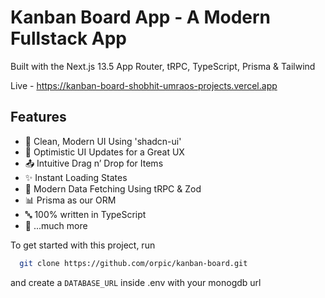 # Kanban Board App - A Modern Fullstack App

Built with the Next.js 13.5 App Router, tRPC, TypeScript, Prisma & Tailwind  

Live - <https://kanban-board-shobhit-umraos-projects.vercel.app>  

## Features

- 🎨 Clean, Modern UI Using 'shadcn-ui'  
- 🚀 Optimistic UI Updates for a Great UX  
- 📤 Intuitive Drag n’ Drop for Items  
- ✨ Instant Loading States  
- 🔧 Modern Data Fetching Using tRPC & Zod  
- 📊 Prisma as our ORM  
- 🔤 100% written in TypeScript  
- 🎁 ...much more  

To get started with this project, run

```bash
  git clone https://github.com/orpic/kanban-board.git
```

and create a `DATABASE_URL` inside .env with your monogdb url  
